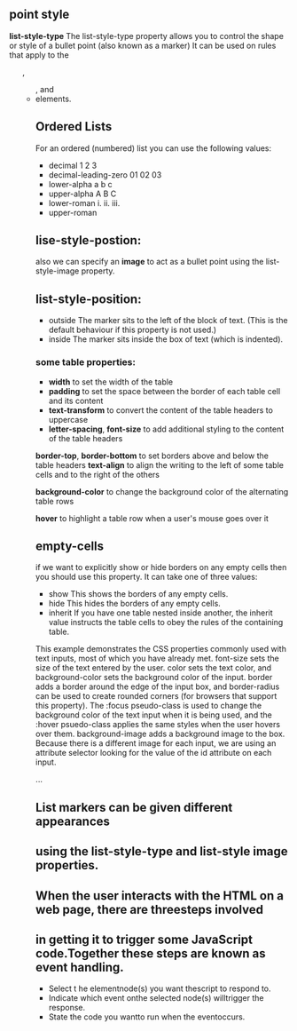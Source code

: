 ##  point style 
**list-style-type**
The list-style-type property
allows you to control the shape or style of a bullet point (also
known as a marker)
It can be used on rules that
apply to the <ol>, <ul>, and <li>
elements.

## Ordered Lists
For an ordered (numbered) list
you can use the following values:
- decimal
1 2 3
- decimal-leading-zero
01 02 03
- lower-alpha
a b c
- upper-alpha
A B C
- lower-roman
i. ii. iii.
- upper-roman
## lise-style-postion:

also we can specify an **image** to act
as a bullet point using the
list-style-image property.

## list-style-position:
- outside
The marker sits to the left of the
block of text. (This is the default
behaviour if this property is not
used.)
- inside
The marker sits inside the box of
text (which is indented).
### some table properties:
- **width** to set the width of the
table
- **padding** to set the space
between the border of each table
cell and its content
- **text-transform** to convert the
content of the table headers to
uppercase
- **letter-spacing**, **font-size**
to add additional styling to the
content of the table headers

**border-top**, **border-bottom**
to set borders above and below
the table headers
**text-align** to align the writing
to the left of some table cells and
to the right of the others

**background-color** to change
the background color of the
alternating table rows

**hover** to highlight a table row
when a user's mouse goes over it
## empty-cells
if we want to
explicitly show or hide borders
on any empty cells then you
should use this property.
It can take one of three values:
- show
This shows the borders of any
empty cells.
- hide
This hides the borders of any
empty cells.
- inherit
If you have one table nested
inside another, the inherit
value instructs the table cells to
obey the rules of the containing
table.

This example demonstrates the
CSS properties commonly used
with text inputs, most of which
you have already met.
font-size sets the size of the
text entered by the user.
color sets the text color, and
background-color sets the
background color of the input.
border adds a border around
the edge of the input box, and
border-radius can be used
to create rounded corners (for
browsers that support this
property).
The :focus pseudo-class is
used to change the background
color of the text input when it
is being used, and the :hover
psuedo-class applies the same
styles when the user hovers over
them.
background-image adds a
background image to the box.
Because there is a different
image for each input, we are
using an attribute selector
looking for the value of the id
attribute on each input.

...
## List markers can be given different appearances
## using the list-style-type and list-style image properties.



## When the user interacts with the HTML on a web page, there are threesteps involved 
## in getting it to trigger some JavaScript code.Together these steps are known as event handling.

- Select t he elementnode(s) you want thescript to respond to.
- Indicate which event onthe selected node(s) willtrigger the response.
- State the code you wantto run when the eventoccurs. 


